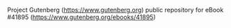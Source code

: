 Project Gutenberg (https://www.gutenberg.org) public repository for eBook #41895 (https://www.gutenberg.org/ebooks/41895)
